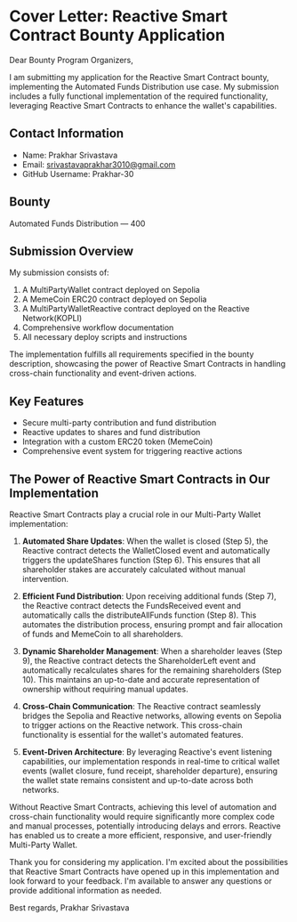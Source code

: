 # Cover Letter: Reactive Smart Contract Bounty Application

Dear Bounty Program Organizers,

I am submitting my application for the Reactive Smart Contract bounty, implementing the Automated Funds Distribution use case. My submission includes a fully functional implementation of the required functionality, leveraging Reactive Smart Contracts to enhance the wallet's capabilities.

## Contact Information

- Name: Prakhar Srivastava
- Email: srivastavaprakhar3010@gmail.com
- GitHub Username: Prakhar-30

## Bounty

Automated Funds Distribution — 400

## Submission Overview

My submission consists of:

1. A MultiPartyWallet contract deployed on Sepolia
2. A MemeCoin ERC20 contract deployed on Sepolia
3. A MultiPartyWalletReactive contract deployed on the Reactive Network(KOPLI)
4. Comprehensive workflow documentation
5. All necessary deploy scripts and instructions

The implementation fulfills all requirements specified in the bounty description, showcasing the power of Reactive Smart Contracts in handling cross-chain functionality and event-driven actions.

## Key Features

- Secure multi-party contribution and fund distribution
- Reactive updates to shares and fund distribution
- Integration with a custom ERC20 token (MemeCoin)
- Comprehensive event system for triggering reactive actions

## The Power of Reactive Smart Contracts in Our Implementation

Reactive Smart Contracts play a crucial role in our Multi-Party Wallet implementation:

1. **Automated Share Updates**: When the wallet is closed (Step 5), the Reactive contract detects the WalletClosed event and automatically triggers the updateShares function (Step 6). This ensures that all shareholder stakes are accurately calculated without manual intervention.

2. **Efficient Fund Distribution**: Upon receiving additional funds (Step 7), the Reactive contract detects the FundsReceived event and automatically calls the distributeAllFunds function (Step 8). This automates the distribution process, ensuring prompt and fair allocation of funds and MemeCoin to all shareholders.

3. **Dynamic Shareholder Management**: When a shareholder leaves (Step 9), the Reactive contract detects the ShareholderLeft event and automatically recalculates shares for the remaining shareholders (Step 10). This maintains an up-to-date and accurate representation of ownership without requiring manual updates.

4. **Cross-Chain Communication**: The Reactive contract seamlessly bridges the Sepolia and Reactive networks, allowing events on Sepolia to trigger actions on the Reactive network. This cross-chain functionality is essential for the wallet's automated features.

5. **Event-Driven Architecture**: By leveraging Reactive's event listening capabilities, our implementation responds in real-time to critical wallet events (wallet closure, fund receipt, shareholder departure), ensuring the wallet state remains consistent and up-to-date across both networks.

Without Reactive Smart Contracts, achieving this level of automation and cross-chain functionality would require significantly more complex code and manual processes, potentially introducing delays and errors. Reactive has enabled us to create a more efficient, responsive, and user-friendly Multi-Party Wallet.

Thank you for considering my application. I'm excited about the possibilities that Reactive Smart Contracts have opened up in this implementation and look forward to your feedback. I'm available to answer any questions or provide additional information as needed.

Best regards,
Prakhar Srivastava
